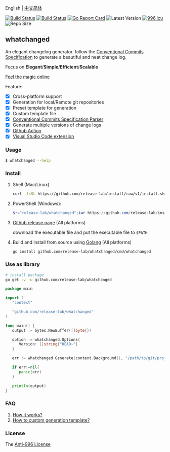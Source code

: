English | [中文简体](README-zh-CN.md)

[![Build Status](https://github.com/release-lab/whatchanged/workflows/ci/badge.svg)](https://github.com/release-lab/whatchanged/actions)
[![Build Status](https://github.com/release-lab/whatchanged/workflows/playground/badge.svg)](https://github.com/release-lab/whatchanged/actions)
[![Go Report Card](https://goreportcard.com/badge/github.com/release-lab/whatchanged)](https://goreportcard.com/report/github.com/release-lab/whatchanged)
![Latest Version](https://img.shields.io/github/v/release/release-lab/whatchanged.svg)
[![996.icu](https://img.shields.io/badge/link-996.icu-red.svg)](https://996.icu)
![Repo Size](https://img.shields.io/github/repo-size/release-lab/whatchanged.svg)

## whatchanged

An elegant changelog generator. follow the [Conventional Commits Specification](https://www.conventionalcommits.org/en/v1.0.0/) to generate a beautiful and neat change log.

Focus on **Elegant**/**Simple**/**Efficient**/**Scalable**

[Feel the magic online](https://release-lab.github.io)

Feature:

- [x] Cross-platform support
- [x] Generation for local/Remote git repositories
- [x] Preset template for generation
- [x] Custom template file
- [x] [Conventional Commits Specification Parser](https://github.com/release-lab/conventional-commit-parser)
- [x] Generate multiple versions of change logs
- [x] [Github Action](https://github.com/release-lab/setup-whatchanged)
- [x] [Visual Studio Code extension](https://github.com/release-lab/vscode-whatchanged)

### Usage

```bash
$ whatchanged --help
```

### Install

1. Shell (Mac/Linux)

   ```bash
   curl -fsSL https://github.com/release-lab/install/raw/v1/install.sh | bash -s -- -r=release-lab/whatchanged
   ```

2. PowerShell (Windows):

   ```powershell
   $r="release-lab/whatchanged";iwr https://github.com/release-lab/install/raw/v1/install.ps1 -useb | iex
   ```

3. [Github release page](https://github.com/release-lab/whatchanged/releases) (All platforms)

   download the executable file and put the executable file to `$PATH`

4. Build and install from source using [Golang](https://golang.org) (All platforms)

   ```bash
   go install github.com/release-lab/whatchanged/cmd/whatchanged
   ```

### Use as library

```bash
# install package
go get -v -u github.com/release-lab/whatchanged
```

```go
package main

import (
   "context"

   "github.com/release-lab/whatchanged"
)

func main() {
   output := bytes.NewBuffer([]byte{})

   option := whatchanged.Options{
      Version: []string{"HEAD~"}
   }

   err := whatchanged.Generate(context.Background(), "/path/to/git/project", output, &option)

   if err!=nil{
      panic(err)
   }

   println(output)
}
```

### FAQ

1. [How it works?](HOW_IT_WORKS.md)
2. [How to custom generation template?](CUSTOM_TEMPLATE.md)

### License

The [Anti-996 License](LICENSE)
